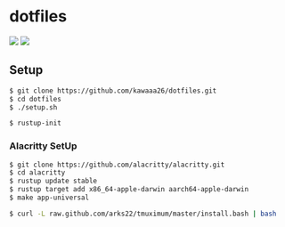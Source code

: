 # dotfiles
<img src="https://img.shields.io/badge/-Ansible-EE0000.svg?logo=ansible&style=plastic">
<img src="https://img.shields.io/badge/-Vim-019733.svg?logo=vim&style=plastic">

## Setup
```bash
$ git clone https://github.com/kawaaa26/dotfiles.git
$ cd dotfiles
$ ./setup.sh

$ rustup-init
```

### Alacritty SetUp
```bash
$ git clone https://github.com/alacritty/alacritty.git
$ cd alacritty
$ rustup update stable
$ rustup target add x86_64-apple-darwin aarch64-apple-darwin
$ make app-universal

$ curl -L raw.github.com/arks22/tmuximum/master/install.bash | bash

```
